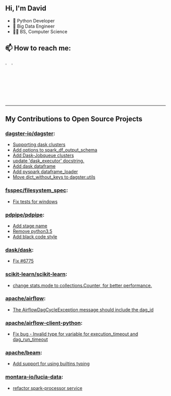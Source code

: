 ## Hi, I'm David
- :snake: Python Developer
- :toolbox: Big Data Engineer
- :man_student: BS, Computer Science

   
## :mailbox: How to reach me:
[<img src="https://img.icons8.com/color/gmail" width="3%"/>](mailto:davidkatzil@icloud.com)
[<img src="https://img.icons8.com/color/linkedin" width="3%"/>](https://www.linkedin.com/in/DavidKatz-il/)
 
__________________________________________________________________________________________________________

## My Contributions to Open Source Projects
### [dagster-io/dagster](https://github.com/dagster-io/dagster):
- [Supporting dask clusters](https://github.com/dagster-io/dagster/pull/2498)
- [Add options to spark_df_output_schema](https://github.com/dagster-io/dagster/pull/2616)
- [Add Dask-Jobqueue clusters](https://github.com/dagster-io/dagster/pull/2668)
- [update 'dask_executor' docstring.](https://github.com/dagster-io/dagster/pull/2684)
- [Add dask dataframe](https://github.com/dagster-io/dagster/pull/2758)
- [Add pyspark dataframe_loader](https://github.com/dagster-io/dagster/pull/2790)
- [Move dict_without_keys to dagster.utils](https://github.com/dagster-io/dagster/pull/2837)
### [fsspec/filesystem_spec](https://github.com/fsspec/filesystem_spec):
- [Fix tests for windows](https://github.com/fsspec/filesystem_spec/pull/441)
### [pdpipe/pdpipe](https://github.com/pdpipe/pdpipe):
- [Add stage name](https://github.com/pdpipe/pdpipe/pull/39)
- [Remove python3.5](https://github.com/pdpipe/pdpipe/pull/42)
- [Add black code style](https://github.com/pdpipe/pdpipe/pull/114)
### [dask/dask](https://github.com/dask/dask):
- [Fix #6775](https://github.com/dask/dask/pull/6809)
### [scikit-learn/scikit-learn](https://github.com/scikit-learn/scikit-learn):
- [change stats.mode to collections.Counter, for better performance.](https://github.com/scikit-learn/scikit-learn/pull/18987)
### [apache/airflow](https://github.com/apache/airflow):
- [The AirflowDagCycleException message should include the dag_id](https://github.com/apache/airflow/pull/26204)
### [apache/airflow-client-python](https://github.com/apache/airflow-client-python):
- [Fix bug - Invalid type for variable for execution_timeout and dag_run_timeout](https://github.com/apache/airflow-client-python/pull/53)
### [apache/beam](https://github.com/apache/beam):
- [Add support for using builtins typing](https://github.com/apache/beam/pull/25054)
### [montara-io/lucia-data](https://github.com/montara-io/lucia-data):
- [refactor spark-processor service](https://github.com/montara-io/lucia-data/pull/18)
